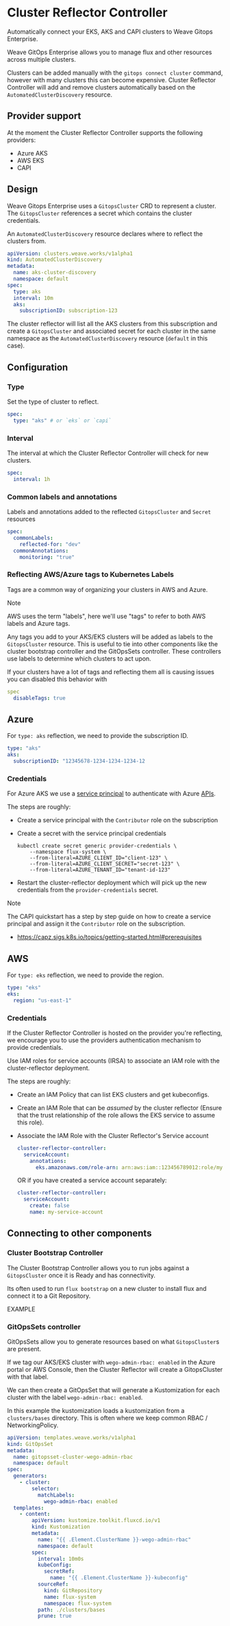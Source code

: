 # Cluster Reflector Controller

Automatically connect your EKS, AKS and CAPI clusters to Weave Gitops Enterprise.

Weave GitOps Enterprise allows you to manage flux and other resources across multiple clusters.

Clusters can be added manually with the `gitops connect cluster` command, however with many clusters this can become expensive. Cluster Reflector Controller will add and remove clusters automatically based on the `AutomatedClusterDiscovery` resource.

## Provider support

At the moment the Cluster Reflector Controller supports the following providers:

- Azure AKS
- AWS EKS
- CAPI

## Design

Weave Gitops Enterprise uses a `GitopsCluster` CRD to represent a cluster. The `GitopsCluster` references a secret which contains the cluster credentials.

An `AutomatedClusterDiscovery` resource declares where to reflect the clusters from.

```yaml
apiVersion: clusters.weave.works/v1alpha1
kind: AutomatedClusterDiscovery
metadata:
  name: aks-cluster-discovery
  namespace: default
spec:
  type: aks
  interval: 10m
  aks:
    subscriptionID: subscription-123
```

The cluster reflector will list all the AKS clusters from this subscription and create a `GitopsCluster` and associated secret for each cluster in the same namespace as the `AutomatedClusterDiscovery` resource (`default` in this case).

## Configuration

### Type

Set the type of cluster to reflect.

```yaml
spec:
  type: "aks" # or `eks` or `capi`
```

### Interval

The interval at which the Cluster Reflector Controller will check for new clusters.

```yaml
spec:
  interval: 1h
```

### Common labels and annotations

Labels and annotations added to the reflected `GitopsCluster` and `Secret` resources

```yaml
spec:
  commonLabels:
    reflected-for: "dev"
  commonAnnotations:
    monitoring: "true"
```

### Reflecting AWS/Azure tags to Kubernetes Labels

Tags are a common way of organizing your clusters in AWS and Azure.

> [!NOTE]
> AWS uses the term "labels", here we'll use "tags" to refer to both AWS labels and Azure tags.

Any tags you add to your AKS/EKS clusters will be added as labels to the `GitopsCluster` resource. This is useful to tie into other components like the cluster bootstrap controller and the GitOpsSets controller. These controllers use labels to determine which clusters to act upon.

If your clusters have a lot of tags and reflecting them all is causing issues you can disabled this behavior with

```yaml
spec
  disableTags: true
```

## Azure

For `type: aks` reflection, we need to provide the subscription ID.

```yaml
type: "aks"
aks:
  subscriptionID: "12345678-1234-1234-1234-12
```

### Credentials

For Azure AKS we use a [service principal](https://learn.microsoft.com/en-us/azure/aks/kubernetes-service-principal?tabs=azure-cli) to authenticate with Azure [APIs](https://learn.microsoft.com/en-us/rest/api/aks/managed-clusters/list?view=rest-aks-2023-08-01&tabs=HTTP).

The steps are roughly:

- Create a service principal with the `Contributor` role on the subscription
- Create a secret with the service principal credentials

  ```
  kubectl create secret generic provider-credentials \
      --namespace flux-system \
      --from-literal=AZURE_CLIENT_ID="client-123" \
      --from-literal=AZURE_CLIENT_SECRET="secret-123" \
      --from-literal=AZURE_TENANT_ID="tenant-id-123"
  ```

- Restart the cluster-reflector deployment which will pick up the new credentials from the `provider-credentials` secret.

> [!NOTE]
> The CAPI quickstart has a step by step guide on how to create a service principal and assign it the `Contributor` role on the subscription.
>
> - https://capz.sigs.k8s.io/topics/getting-started.html#prerequisites

## AWS

For `type: eks` reflection, we need to provide the region.

```yaml
type: "eks"
eks:
  region: "us-east-1"
```

### Credentials

If the Cluster Reflector Controller is hosted on the provider you're reflecting, we encourage you to use the providers authentication mechanism to provide credentials.

Use IAM roles for service accounts (IRSA) to associate an IAM role with the cluster-reflector deployment.

The steps are roughly:

- Create an IAM Policy that can list EKS clusters and get kubeconfigs.
- Create an IAM Role that can be _assumed_ by the cluster reflector (Ensure that the trust relationship of the role allows the EKS service to assume this role).
- Associate the IAM Role with the Cluster Reflector's Service account

  ```yaml
  cluster-reflector-controller:
    serviceAccount:
      annotations:
        eks.amazonaws.com/role-arn: arn:aws:iam::123456789012:role/my-role
  ```

  OR if you have created a service account separately:

  ```yaml
  cluster-reflector-controller:
    serviceAccount:
      create: false
      name: my-service-account
  ```

## Connecting to other components

### Cluster Bootstrap Controller

The Cluster Bootstrap Controller allows you to run jobs against a `GitopsCluster` once it is Ready and has connectivity.

Its often used to run `flux bootstrap` on a new cluster to install flux and connect it to a Git Repository.

EXAMPLE

### GitOpsSets controller

GitOpsSets allow you to generate resources based on what `GitopsCluster`s are present.

If we tag our AKS/EKS cluster with `wego-admin-rbac: enabled` in the Azure portal or AWS Console, then the Cluster Reflector will create a GitopsCluster with that label.

We can then create a GitOpsSet that will generate a Kustomization for each cluster with the label `wego-admin-rbac: enabled`.

In this example the kustomization loads a kustomization from a `clusters/bases` directory. This is often where we keep common RBAC / NetworkingPolicy.

```yaml
apiVersion: templates.weave.works/v1alpha1
kind: GitOpsSet
metadata:
  name: gitopsset-cluster-wego-admin-rbac
  namespace: default
spec:
  generators:
    - cluster:
        selector:
          matchLabels:
            wego-admin-rbac: enabled
  templates:
    - content:
        apiVersion: kustomize.toolkit.fluxcd.io/v1
        kind: Kustomization
        metadata:
          name: "{{ .Element.ClusterName }}-wego-admin-rbac"
          namespace: default
        spec:
          interval: 10m0s
          kubeConfig:
            secretRef:
              name: "{{ .Element.ClusterName }}-kubeconfig"
          sourceRef:
            kind: GitRepository
            name: flux-system
            namespace: flux-system
          path: ./clusters/bases
          prune: true
```
